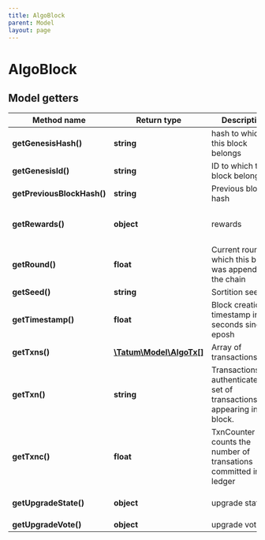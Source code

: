 ```yaml
---
title: AlgoBlock
parent: Model
layout: page
---
```


# AlgoBlock

## Model getters

Method name | Return type | Description | Notes
------------ | ------------- | ------------- | -------------
**getGenesisHash()** | **string** | hash to which this block belongs | ex.: `SGO1GKSzyE7IEPItTxCByw9x8FmnrCDexi9/cOUJOiI&#x3D;` [optional]
**getGenesisId()** | **string** | ID to which this block belongs | ex.: `testnet-v1.0` [optional]
**getPreviousBlockHash()** | **string** | Previous block hash | ex.: `JeLGQTbqnBsD3NXE8Bf1TpPFMFadEVVyHhkcD61ljAU&#x3D;` [optional]
**getRewards()** | **object** | rewards | ex.: `{&quot;fee-sink&quot;:&quot;A7NMWS3NT3IUDMLVO26ULGXGIIOUQ3ND2TXSER6EBGRZNOBOUIQXHIBGDE&quot;,&quot;rewards-calculation-round&quot;:17000000,&quot;rewards-level&quot;:27521,&quot;rewards-pool&quot;:&quot;7777777777777777777777777777777777777777777777777774MSJUVU&quot;,&quot;rewards-rate&quot;:0,&quot;rewards-residue&quot;:2020197303}` [optional]
**getRound()** | **float** | Current round on which this block was appended to the chain | ex.: `16775567` [optional]
**getSeed()** | **string** | Sortition seed. | ex.: `VPBpyrHyqbfqrHqJ3l39LXGN4qgEdNnE5kpJfk3vJtA&#x3D;` [optional]
**getTimestamp()** | **float** | Block creation timestamp in seconds since eposh | ex.: `1632167753` [optional]
**getTxns()** | [**\Tatum\Model\AlgoTx[]**](../AlgoTx) | Array of transactions | ex.: `null` [optional]
**getTxn()** | **string** | TransactionsRoot authenticates the set of transactions appearing in the block. | ex.: `++MWW82yIvYQ0AEoPP0aDGGHGk/dSp5WHlbkf9SVU1U&#x3D;` [optional]
**getTxnc()** | **float** | TxnCounter counts the number of transations committed in the ledger | ex.: `27814470` [optional]
**getUpgradeState()** | **object** | upgrade state | ex.: `{&quot;current-protocol&quot;:&quot;https://github.com/algorandfoundation/specs/tree/abc54f79f9ad679d2d22f0fb9909fb005c16f8a1&quot;,&quot;next-protocol-approvals&quot;:0,&quot;next-protocol-switch-on&quot;:0,&quot;next-protocol-vote-before&quot;:0}` [optional]
**getUpgradeVote()** | **object** | upgrade vote | ex.: `{&quot;upgrade-approve&quot;:false,&quot;upgrade-delay&quot;:0}` [optional]

